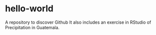 # hello-world
A repository to discover Github
It also includes an exercise in RStudio of Precipitation in Guatemala.
